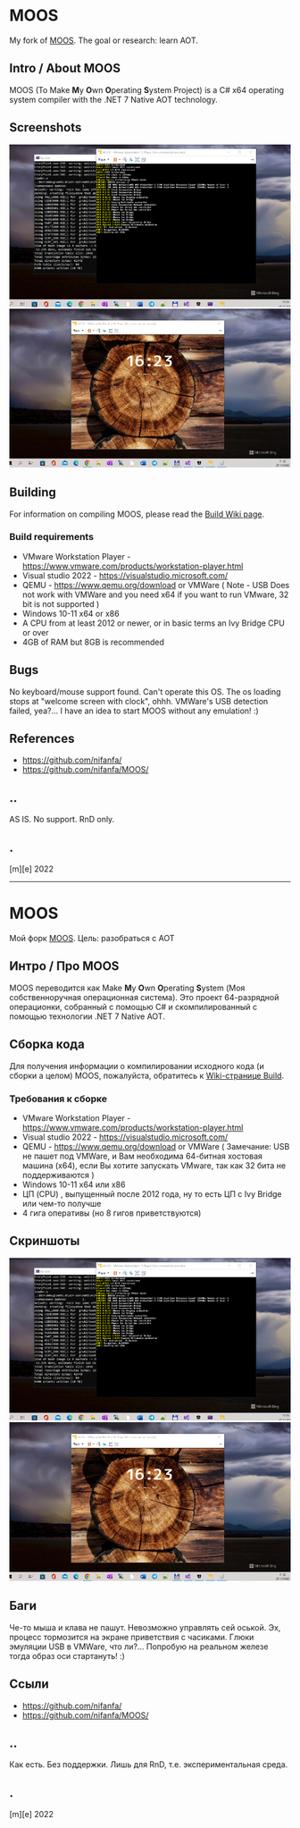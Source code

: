 # MOOS
My fork of [MOOS](https://github.com/nifanfa/MOOS/). The goal or research: learn AOT.

## Intro / About MOOS 
MOOS (To Make **M**y **O**wn **O**perating **S**ystem Project) is a C# x64 operating system compiler with the .NET 7 Native AOT technology.

## Screenshots
![image 1](Images/shot1.png)
![image 2](Images/shot2.png)

## Building
For information on compiling MOOS, please read the [Build Wiki page](https://github.com/nifanfa/MOOS/wiki/How-do-you-build-or-compile-MOOS%3F).

### Build requirements
- VMware Workstation Player - https://www.vmware.com/products/workstation-player.html
- Visual studio 2022 - https://visualstudio.microsoft.com/
- QEMU - https://www.qemu.org/download or VMWare ( Note - USB Does not work with VMWare and you need x64 if you want to run VMware, 32 bit is not supported )
- Windows 10-11 x64 or x86
- A CPU from at least 2012 or newer, or in basic terms an Ivy Bridge CPU or over
- 4GB of RAM but 8GB is recommended

## Bugs
No keyboard/mouse support found. Can't operate this OS. The os loading stops at "welcome screen with clock", ohhh. VMWare's USB detection failed, yea?... I have an idea to start MOOS without any emulation! :)

## References
- https://github.com/nifanfa/ 
- https://github.com/nifanfa/MOOS/


## ..
AS IS. No support. RnD only.

## .
[m][e] 2022


-------------------

# MOOS
Мой форк [MOOS](https://github.com/nifanfa/MOOS/). Цель: разобраться с AOT

## Интро / Про MOOS 
MOOS переводится как Make **M**y **O**wn **O**perating **S**ystem (Моя собственноручная операционная система). Это проект 64-разрядной операционки, собранный с помощью C# и скомпилированный с помощью технологии .NET 7 Native AOT.

## Сборка кода
Для получения информации о компилировании исходного кода (и сборки а целом) MOOS, пожалуйста, обратитесь к [Wiki-странице Build](https://github.com/nifanfa/MOOS/wiki/How-do-you-build-or-compile-MOOS%3F).

### Требования к сборке
- VMware Workstation Player - https://www.vmware.com/products/workstation-player.html
- Visual studio 2022 - https://visualstudio.microsoft.com/
- QEMU - https://www.qemu.org/download or VMWare ( Замечание: USB не пашет под VMWare, и Вам необходима 64-битная хостовая машина (x64), если Вы хотите запускать VMware, так как 32 бита не поддерживаются )
- Windows 10-11 x64 или x86
- ЦП (CPU) , выпущенный после 2012 года, ну то есть ЦП с Ivy Bridge или чем-то получше
- 4 гига оперативы (но 8 гигов приветствуются)

## Скриншоты 
![image 1](Images/shot1.png)
![image 2](Images/shot2.png)

## Баги
Че-то мыша и клава не пашут. Невозможно управлять сей оськой. Эх, процесс тормозится на экране приветствия с часиками. Глюки эмуляции USB в VMWare, что ли?... Попробую на реальном железе тогда образ оси стартануть! :)

## Ссыли
- https://github.com/nifanfa/ 
- https://github.com/nifanfa/MOOS/


## ..
Как есть. Без поддержки. Лишь для RnD, т.е. экспериментальная среда.

## .
[m][e] 2022

